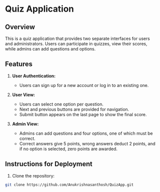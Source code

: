 # Quiz Application

## Overview

This is a quiz application that provides two separate interfaces for users and administrators. Users can participate in quizzes, view their scores, while admins can add questions and options.

## Features

1. **User Authentication:**
   - Users can sign up for a new account or log in to an existing one.

2. **User View:**
   - Users can select one option per question.
   - Next and previous buttons are provided for navigation.
   - Submit button appears on the last page to show the final score.

3. **Admin View:**
   - Admins can add questions and four options, one of which must be correct.
   - Correct answers give 5 points, wrong answers deduct 2 points, and if no option is selected, zero points are awarded.

## Instructions for Deployment

1. Clone the repository:

```bash
git clone https://github.com/Anukrishnasanthosh/QuizApp.git
